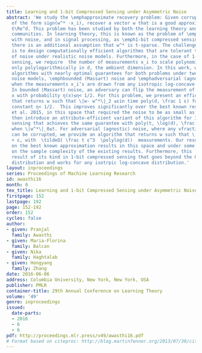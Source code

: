 ```yaml
---
title: Learning and 1-bit Compressed Sensing under Asymmetric Noise
abstract: 'We study the \emphapproximate recovery problem: Given corrupted 1-bit measurements
  of the form sign(w^* ⋅x_i), recover a vector w that is a good approximation to w^*
  ∈\Re^d. This problem has been studied by both the learning theory and signal processing
  communities. In learning theory, this is known as the problem of \emphlearning halfspaces
  with noise, and in signal processing, as \emph1-bit compressed sensing, in which
  there is an additional assumption that w^* is t-sparse. The challenge in both cases
  is to design computationally efficient algorithms that are tolerant to large amounts
  of noise under realistic noise models. Furthermore, in the case of 1-bit compressed
  sensing, we require  the number of measurements x_i to scale polynomially in t and
  only polylogarithmically in d, the ambient dimension. In this work, we introduce
  algorithms with nearly optimal guarantees for both problems under two realistic
  noise models, \emphbounded (Massart) noise and \emphadversarial (agnostic) noise,
  when the measurements x_i’s are drawn from any isotropic log-concave distribution.
  In bounded (Massart) noise, an adversary can flip the measurement of each point
  x with probability η(x)≤η< 1/2. For this problem, we present an efficient algorithm
  that returns w such that \|w- w^*\|_2 ≤εin time poly(d, \frac 1 ε) for \emphany
  constant η< 1/2.  This improves significantly over the best known result of Awasthi
  et al. 2015, in this space that required the noise to be as small as η≈10^-6. We
  then introduce an attribute-efficient variant of this algorithm for 1-bit compressed
  sensing that achieves the same guarantee with poly(t, \log(d), \frac 1 ε) measurements
  when \|w^*\|_0≤t. For adversarial (agnostic) noise, where any νfraction of measurements
  can be corrupted, we provide an algorithm that returns w such that \|w-w^*\|_2 ≤O(ν)
  + ε, with  \tildeΩ( \frac t ε^3  \polylog(d))  measurements. Our results improve
  on the best known approximation results in this space and under some regimes improve
  on the sample complexity of the existing results. Furthermore, this  is the first
  result of its kind in 1-bit compressed sensing that goes beyond the Gaussian marginal
  distribution and works for any isotrpic log-concave distribution.'
layout: inproceedings
series: Proceedings of Machine Learning Research
id: awasthi16
month: 0
tex_title: Learning and 1-bit Compressed Sensing under Asymmetric Noise
firstpage: 152
lastpage: 192
page: 152-192
order: 152
cycles: false
author:
- given: Pranjal
  family: Awasthi
- given: Maria-Florina
  family: Balcan
- given: Nika
  family: Haghtalab
- given: Hongyang
  family: Zhang
date: 2016-06-06
address: Columbia University, New York, New York, USA
publisher: PMLR
container-title: 29th Annual Conference on Learning Theory
volume: '49'
genre: inproceedings
issued:
  date-parts:
  - 2016
  - 6
  - 6
pdf: http://proceedings.mlr.press/v49/awasthi16.pdf
# Format based on citeproc: http://blog.martinfenner.org/2013/07/30/citeproc-yaml-for-bibliographies/
---
```

